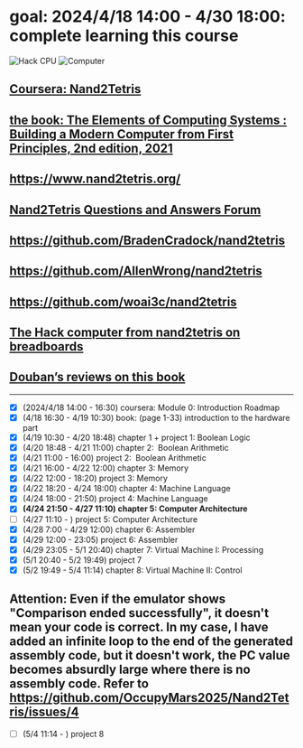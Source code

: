 # goal: 2024/4/18 14:00 - 4/30 18:00: complete learning this course
![Hack CPU](https://github.com/OccupyMars2025/Nand2Tetris/assets/31559413/961881e8-cca8-4be6-b6ec-697951be1b5f)
![Computer](https://github.com/OccupyMars2025/Nand2Tetris/assets/31559413/a3f2fe94-c22a-48a8-a0c4-19c7bd8d818b)

## [Coursera: Nand2Tetris](https://csdiy.wiki/en/%E4%BD%93%E7%B3%BB%E7%BB%93%E6%9E%84/N2T/)
## [the book: The Elements of Computing Systems : Building a Modern Computer from First Principles, 2nd edition, 2021](https://dokumen.pub/the-elements-of-computing-systems-building-a-modern-computer-from-first-principles-2nbsped-2020002671-9780262539807.html)
## https://www.nand2tetris.org/
## [Nand2Tetris Questions and Answers Forum](http://nand2tetris-questions-and-answers-forum.52.s1.nabble.com/)
## https://github.com/BradenCradock/nand2tetris
## https://github.com/AllenWrong/nand2tetris
## https://github.com/woai3c/nand2tetris
## [The Hack computer from nand2tetris on breadboards](https://hackaday.io/project/185131-the-hack-computer-from-nand2tetris-on-breadboards)
## [Douban’s reviews on this book](https://book.douban.com/subject/1998341/)
---

- [x] (2024/4/18 14:00 - 16:30) coursera: Module 0: Introduction Roadmap
- [x] (4/18 16:30 - 4/19 10:30) book: (page 1-33) introduction to the hardware part
- [x] (4/19 10:30 - 4/20 18:48) chapter 1 + project 1: Boolean Logic
- [x] (4/20 18:48 - 4/21 11:00) chapter 2:  Boolean Arithmetic
- [x] (4/21 11:00 - 16:00) project 2:  Boolean Arithmetic
- [x] (4/21 16:00 - 4/22 12:00) chapter 3: Memory
- [x] (4/22 12:00 - 18:20) project 3: Memory
- [x] (4/22 18:20 - 4/24 18:00) chapter 4: Machine Language
- [x] (4/24 18:00 - 21:50) project 4: Machine Language
- [X] **(4/24 21:50 - 4/27 11:10) chapter 5: Computer Architecture**
- [ ] (4/27 11:10 - ) project 5: Computer Architecture
- [x] (4/28 7:00 - 4/29 12:00) chapter 6: Assembler
- [x] (4/29 12:00 - 23:05) project 6: Assembler
- [x] (4/29 23:05 - 5/1 20:40) chapter 7: Virtual Machine I: Processing
- [x] (5/1 20:40 - 5/2 19:49) project 7
- [x] (5/2 19:49 - 5/4 11:14) chapter 8: Virtual Machine II: Control
## Attention: Even if the emulator shows "Comparison ended successfully", it doesn't mean your code is correct. In my case, I have added an infinite loop to the end of the generated assembly code, but it doesn't work, the PC value becomes absurdly large where there is no assembly code. Refer to https://github.com/OccupyMars2025/Nand2Tetris/issues/4
- [ ] (5/4 11:14 - ) project 8 

